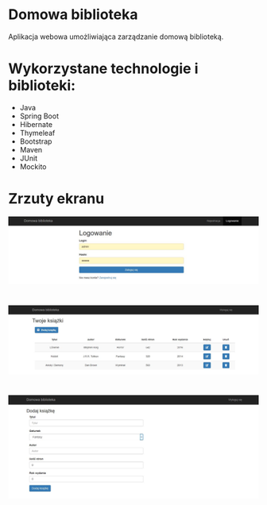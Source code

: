 # Domowa biblioteka

Aplikacja webowa umożliwiająca zarządzanie domową biblioteką.

# Wykorzystane technologie i biblioteki:

- Java
- Spring Boot
- Hibernate
- Thymeleaf
- Bootstrap
- Maven
- JUnit
- Mockito

# Zrzuty ekranu

![Alt text](/screenshots/3.JPG?raw=true "Optional Title")
# 
![Alt text](/screenshots/1.JPG?raw=true "Optional Title")
# 
![Alt text](/screenshots/2.JPG?raw=true "Optional Title")
